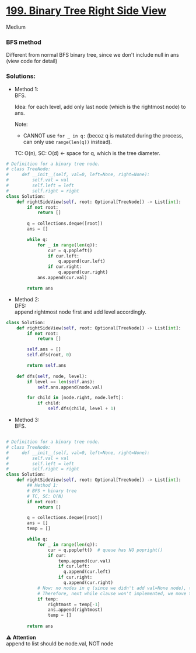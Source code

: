 # [199. Binary Tree Right Side View](https://leetcode.com/problems/binary-tree-right-side-view/?envType=study-plan-v2&envId=top-interview-150)

Medium

### BFS method

Different from normal BFS binary tree, since we don't include null in ans (view code for detail)

### Solutions:

- Method 1:\
  BFS.
  
  Idea: for each level, add only last node (which is the rightmost node) to ans.

  Note:
  - CANNOT use `for _ in q:` (becoz q is mutated during the process, can only use `range(len(q))` instead).

  TC: O(n), SC: O(d) <- space for q, which is the tree diameter.
```python
# Definition for a binary tree node.
# class TreeNode:
#     def __init__(self, val=0, left=None, right=None):
#         self.val = val
#         self.left = left
#         self.right = right
class Solution:
    def rightSideView(self, root: Optional[TreeNode]) -> List[int]:
        if not root:
            return []
        
        q = collections.deque([root])
        ans = []

        while q:
            for _ in range(len(q)):
                cur = q.popleft()
                if cur.left:
                    q.append(cur.left)
                if cur.right:
                    q.append(cur.right)
            ans.append(cur.val)

        return ans
```

- Method 2:\
  DFS:\
  append rightmost node first and add level accordingly.

```python
class Solution:
    def rightSideView(self, root: Optional[TreeNode]) -> List[int]:
        if not root:
            return []

        self.ans = []
        self.dfs(root, 0)

        return self.ans
        
    def dfs(self, node, level):
        if level == len(self.ans):
            self.ans.append(node.val)

        for child in [node.right, node.left]:
            if child:
                self.dfs(child, level + 1)           
```

- Method 3:\
  BFS.
```python

# Definition for a binary tree node.
# class TreeNode:
#     def __init__(self, val=0, left=None, right=None):
#         self.val = val
#         self.left = left
#         self.right = right
class Solution:
    def rightSideView(self, root: Optional[TreeNode]) -> List[int]:
        ## Method 1:
        # BFS + binary tree
        # TC, SC: O(N)
        if not root:
            return []

        q = collections.deque([root])
        ans = []
        temp = []

        while q:
            for _ in range(len(q)):
                cur = q.popleft()  # queue has NO popright()
                if cur:
                    temp.append(cur.val)
                    if cur.left:
                      q.append(cur.left)
                    if cur.right:
                      q.append(cur.right)
            # Now: no nodes in q (since we didn't add val=None node), this is different from #102 normal BFS tree. \
            # Therefore, next while clause won't implemented, we move temp from bgn to here.
            if temp:
                rightmost = temp[-1]
                ans.append(rightmost)
                temp = []
                
        return ans

```

:warning: **Attention**\
append to list should be node.val, NOT node
